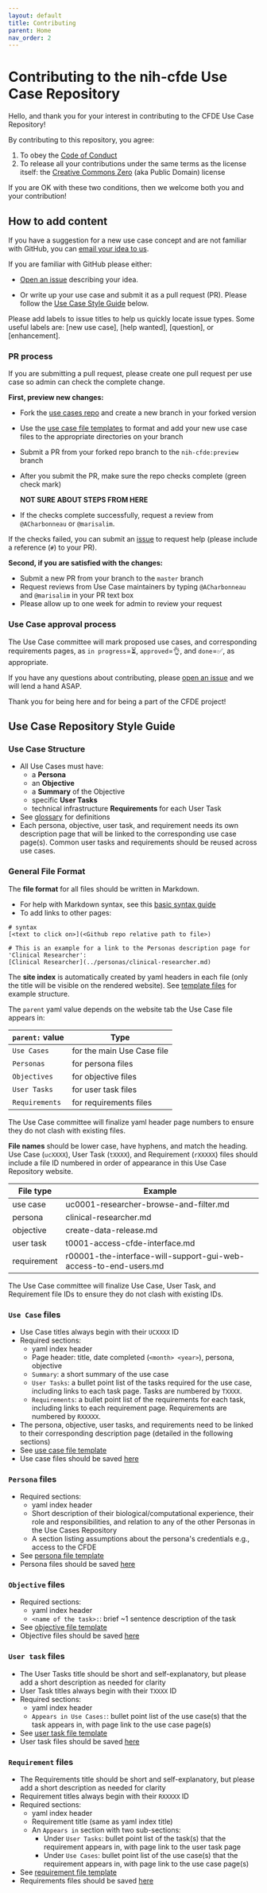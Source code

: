 ```yaml
---
layout: default
title: Contributing
parent: Home
nav_order: 2
---
```


# Contributing to the nih-cfde Use Case Repository

Hello, and thank you for your interest in contributing to the CFDE Use Case Repository!

By contributing to this repository, you agree:

1.  To obey the [Code of Conduct](./CODEOFCONDUCT.md)
2.  To release all your contributions under the same terms as the license itself: the [Creative Commons Zero](./LICENSE.md) (aka Public Domain) license

If you are OK with these two conditions, then we welcome both you and your contribution!

## How to add content

If you have a suggestion for a new use case concept and are not familiar with GitHub, you can [email your idea to us](mailto:autohelp+int+851+6545985337373134556@CFDE.groups.io).

If you are familiar with GitHub please either:

  - [Open an issue](https://github.com/nih-cfde/usecases/issues/new?template=usecase_suggestion_template.md&title=Add+use+case+idea+title) describing your idea. 
  
  - Or write up your use case and submit it as a pull request (PR). Please follow the [Use Case Style Guide](#usecasestyle) below.
  
Please add labels to issue titles to help us quickly locate issue types. Some useful labels are: [new use case], [help wanted], [question], or [enhancement].


### PR process
If you are submitting a pull request, please create one pull request per use case so admin can check the complete change.

**First, preview new changes:**

  - Fork the [use cases repo](https://github.com/nih-cfde/usecases) and create a new branch in your forked version
  - Use the [use case file templates](https://github.com/nih-cfde/usecases/tree/master/docs/template_files) to format and add your new use case files to the appropriate directories on your branch
  - Submit a PR from your forked repo branch to the `nih-cfde:preview` branch
  - After you submit the PR, make sure the repo checks complete (green check mark)
  
    **NOT SURE ABOUT STEPS FROM HERE**
    
  - If the checks complete successfully, request a review from `@ACharbonneau` or `@marisalim`. 
  
   If the checks failed, you can submit an [issue](https://github.com/nih-cfde/usecases/issues/new?template=usecase_suggestion_template.md&title=Add+use+case+idea+title) to request help (please include a reference (`#`) to your PR).




**Second, if you are satisfied with the changes:**

  - Submit a new PR from your branch to the `master` branch
  - Request reviews from Use Case maintainers by typing `@ACharbonneau` and `@marisalim` in your PR text box
  - Please allow up to one week for admin to review your request


### Use Case approval process

The Use Case committee will mark proposed use cases, and corresponding requirements pages, as `in progress`=&#x23F3;, `approved`=&#x1F44C;, and `done`=&#x2705;, as appropriate.

If you have any questions about contributing, please [open an issue](https://github.com/nih-cfde/usecases/issues/new?template=usecase_suggestion_template.md&title=Add+use+case+idea+title) and we will lend a hand ASAP.

Thank you for being here and for being a part of the CFDE project!

## Use Case Repository Style Guide <a name="usecasestyle"></a>

### Use Case Structure
- All Use Cases must have:
    - a **Persona**
    - an **Objective**
    - a **Summary** of the Objective
    - specific **User Tasks**
    - technical infrastructure **Requirements** for each User Task
- See [glossary](./glossary.md) for definitions
- Each persona, objective, user task, and requirement needs its own description page that will be linked to the corresponding use case page(s). Common user tasks and requirements should be reused across use cases.

### General File Format

The **file format** for all files should be written in Markdown.

- For help with Markdown syntax, see this [basic syntax guide](https://www.markdownguide.org/basic-syntax/)
- To add links to other pages:
    
```
# syntax
[<text to click on>](<Github repo relative path to file>)

# This is an example for a link to the Personas description page for 'Clinical Researcher':
[Clinical Researcher](../personas/clinical-researcher.md)
```
    
The **site index** is automatically created by yaml headers in each file (only the title will be visible on the rendered website). See [template files](https://github.com/nih-cfde/usecases/tree/master/docs/template_files) for example structure.

  The `parent` yaml value depends on the website tab the Use Case file appears in:
  
  `parent:` value | Type
  --- | ---
  `Use Cases` | for the main Use Case file
  `Personas` | for persona files
  `Objectives` | for objective files
  `User Tasks` | for user task files
  `Requirements` | for requirements files
  
  The Use Case committee will finalize yaml header page numbers to ensure they do not clash with existing files.
  
**File names** should be lower case, have hyphens, and match the heading. Use Case (`ucXXXX`), User Task (`tXXXX`), and Requirement (`rXXXXX`) files should include a file ID numbered in order of appearance in this Use Case Repository website.

   File type | Example
   --- | ---
   use case | uc0001-researcher-browse-and-filter.md
   persona | clinical-researcher.md
   objective | create-data-release.md
   user task | t0001-access-cfde-interface.md
   requirement | r00001-the-interface-will-support-gui-web-access-to-end-users.md
   
   The Use Case committee will finalize Use Case, User Task, and Requirement file IDs to ensure they do not clash with existing IDs.

### `Use Case` files
- Use Case titles always begin with their `UCXXXX` ID
- Required sections:
    - yaml index header
    - Page header: title, date completed (`<month> <year>`), persona, objective
    - `Summary`: a short summary of the use case
    - `User Tasks`: a bullet point list of the tasks required for the use case, including links to each task page. Tasks are numbered by `TXXXX`.
    - `Requirements`: a bullet point list of the requirements for each task, including links to each requirement page. Requirements are numbered by `RXXXXX`.
- The persona, objective, user tasks, and requirements need to be linked to their corresponding description page (detailed in the following sections)
- See [use case file template](https://github.com/nih-cfde/usecases/tree/master/docs/template_files/use-case-template.md)
- Use case files should be saved [here](https://github.com/nih-cfde/usecases/tree/master/docs/use-cases)

### `Persona` files
- Required sections:
    - yaml index header
    - Short description of their biological/computational experience, their role and responsibilities, and relation to any of the other Personas in the Use Cases Repository
    - A section listing assumptions about the persona's credentials e.g., access to the CFDE
- See [persona file template](https://github.com/nih-cfde/usecases/tree/master/docs/template_files/persona-template.md)
- Persona files should be saved [here](https://github.com/nih-cfde/usecases/tree/master/docs/personas/)

### `Objective` files
- Required sections:
    - yaml index header
    - `<name of the task>:`: brief ~1 sentence description of the task
- See [objective file template](https://github.com/nih-cfde/usecases/tree/master/docs/template_files/objective-template.md)
- Objective files should be saved [here](https://github.com/nih-cfde/usecases/tree/master/docs/objectives/)

### `User task` files
- The User Tasks title should be short and self-explanatory, but please add a short description as needed for clarity
- User Task titles always begin with their `TXXXX` ID
- Required sections:
    - yaml index header
    - `Appears in Use Cases:`: bullet point list of the use case(s) that the task appears in, with page link to the use case page(s)
- See [user task file template](https://github.com/nih-cfde/usecases/tree/master/docs/template_files/user-task-template.md)
- User task files should be saved [here](https://github.com/nih-cfde/usecases/tree/master/docs/user-tasks/)

### `Requirement` files
- The Requirements title should be short and self-explanatory, but please add a short description as needed for clarity
- Requirement titles always begin with their `RXXXXX` ID
- Required sections:
    - yaml index header
    - Requirement title (same as yaml index title)
    - An `Appears in` section with two sub-sections:
      - Under `User Tasks`: bullet point list of the task(s) that the requirement appears in, with page link to the user task page
      - Under `Use Cases`: bullet point list of the use case(s) that the requirement appears in, with page link to the use case page(s)
- See [requirement file template](https://github.com/nih-cfde/usecases/tree/master/docs/template_files/requirement-template.md)
- Requirements files should be saved [here](https://github.com/nih-cfde/usecases/tree/master/docs/requirements/)
